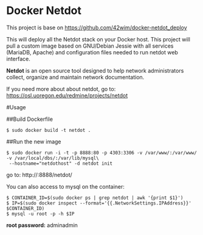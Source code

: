 Docker Netdot
=============

This project is base on https://github.com/42wim/docker-netdot_deploy

This will deploy all the Netdot stack on your Docker host. This project will pull a custom image based on GNU/Debian Jessie with all services (MariaDB, Apache) and configuration files needed to run netdot web interface.


**Netdot** is an open source tool designed to help network administrators collect, organize and maintain network documentation.

If you need more about about netdot, go to: https://osl.uoregon.edu/redmine/projects/netdot

#Usage

##Build Dockerfile

```
$ sudo docker build -t netdot .
```

##Run the new image

```
$ sudo docker run -i -t -p 8888:80 -p 4303:3306 -v /var/www/:/var/www/ -v /var/local/dbs/:/var/lib/mysql\
 --hostname="netdothost" -d netdot init
```

go to: http://<docker-host-ip>:8888/netdot/

You can also access to mysql on the container:

```
$ CONTAINER_ID=$(sudo docker ps | grep netdot | awk '{print $1}')
$ IP=$(sudo docker inspect --format='{{.NetworkSettings.IPAddress}}' $CONTAINER_ID)
$ mysql -u root -p -h $IP
```

**root password:** adminadmin
